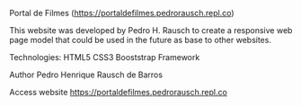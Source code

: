 Portal de Filmes (https://portaldefilmes.pedrorausch.repl.co)

This website was developed by Pedro H. Rausch to create a responsive web page model that could be used in the future as base to other websites.


Technologies:
HTML5
CSS3
Booststrap Framework

Author
Pedro Henrique Rausch de Barros

Access website
https://portaldefilmes.pedrorausch.repl.co
